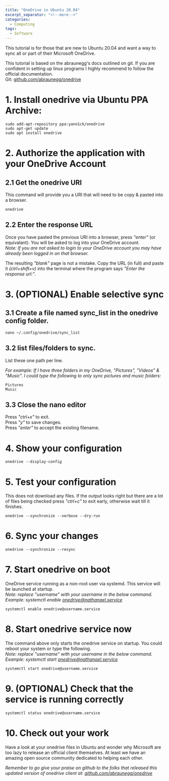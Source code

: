 ```yaml
---
title: "OneDrive in Ubuntu 20.04"
excerpt_separator: "<!--more-->"
categories:
  - Computing
tags:
  - Software
---
```


This tutorial is for those that are new to Ubuntu 20.04 and want a way to sync all or part of their Microsoft OneDrive.

This tutorial is based on the abraunegg's docs outlined on git. If you are confident in setting up linux programs I highly recommend to follow the official documentation.<br>
Git: [github.com/abraunegg/onedrive](https://github.com/abraunegg/onedrive)

# 1. Install onedrive via Ubuntu PPA Archive:
```
sudo add-apt-repository ppa:yann1ck/onedrive
sudo apt-get update
sudo apt install onedrive
```

# 2. Authorize the application with your OneDrive Account

## 2.1 Get the onedrive URI
This command will provide you a URI that will need to be copy & pasted into a browser.
```
onedrive
```

## 2.2 Enter the response URL

Once you have pasted the previous URI into a browser, press *"enter"* (or equivalant). 
You will be asked to log into your OneDrive account.<br> 
*Note: If you are not asked to login to your OneDrive account you may have already been logged in on that browser.*

The resulting *"blank"* page is not a mistake. Copy the URL (in full) and paste it *(ctrl+shift+v)* into the terminal where the program says *"Enter the response url:"*.

# 3. (OPTIONAL) Enable selective sync

## 3.1 Create a file named sync_list in the onedrive config folder. 

```
nano ~/.config/onedrive/sync_list
```

## 3.2 list files/folders to sync.

List these one path per line. 

*For example: If I have three folders in my OneDrive, "Pictures", "Videos" & "Music". I could type the following to only sync pictures and music folders:*
```
Pictures
Music
``` 

## 3.3 Close the nano editor

Press *"ctrl+x"* to exit.<br>
Press *"y"* to save changes.<br>
Press *"enter"* to accept the existing filename.

# 4. Show your configuration

```
onedrive --display-config
```

# 5. Test your configuration

This does not download any files. If the output looks right but there are a lot of files being checked press *"ctrl+c"* to exit early, otherwise wait till it finishes. 
```
onedrive --synchronize --verbose --dry-run
```

# 6. Sync your changes

```
onedrive --synchronize --resync
```

# 7. Start onedrive on boot

OneDrive service running as a non-root user via systemd. This service will be launched at startup.<br>
*Note: replace "username" with your username in the below command. Example: systemctl enable onedrive@nathanael.service*

```
systemctl enable onedrive@username.service
```

# 8. Start onedrive service now

The command above only starts the onedrive service on startup. You could reboot your system or type the following.<br>
*Note: replace "username" with your username in the below command. Example: systemctl start onedrive@nathanael.service*

```
systemctl start onedrive@username.service
```

# 9. (OPTIONAL) Check that the service is running correctly

```
systemctl status onedrive@username.service
```

# 10. Check out your work

Have a look at your onedrive files in Ubuntu and wonder why Microsoft are too lazy to release an official client themselves. At least we have an amazing open source community dedicated to helping each other.

*Remember to go give your praise on github to the folks that released this updated version of onedrive client at: [github.com/abraunegg/onedrive](https://github.com/abraunegg/onedrive)*

